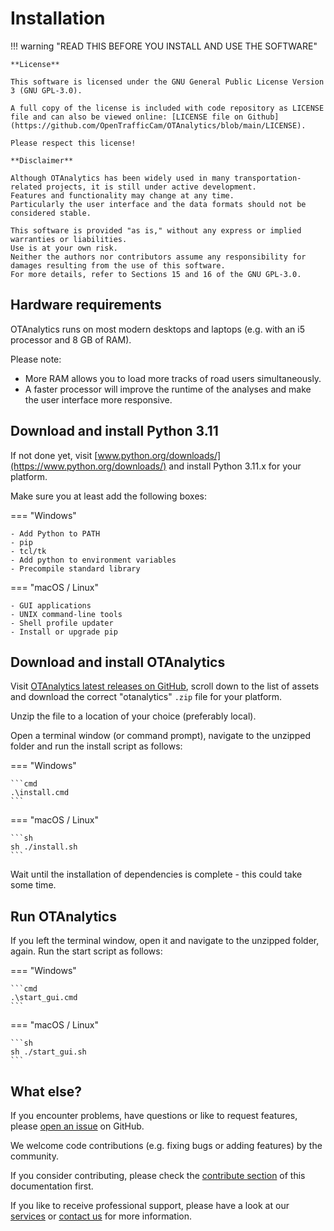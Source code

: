 # Installation

!!! warning "READ THIS BEFORE YOU INSTALL AND USE THE SOFTWARE"

    **License**

    This software is licensed under the GNU General Public License Version 3 (GNU GPL-3.0).

    A full copy of the license is included with code repository as LICENSE file and can also be viewed online: [LICENSE file on Github](https://github.com/OpenTrafficCam/OTAnalytics/blob/main/LICENSE).
    
    Please respect this license!

    **Disclaimer**

    Although OTAnalytics has been widely used in many transportation-related projects, it is still under active development.
    Features and functionality may change at any time.
    Particularly the user interface and the data formats should not be considered stable.

    This software is provided "as is," without any express or implied warranties or liabilities.
    Use is at your own risk.
    Neither the authors nor contributors assume any responsibility for damages resulting from the use of this software.
    For more details, refer to Sections 15 and 16 of the GNU GPL-3.0.

## Hardware requirements

OTAnalytics runs on most modern desktops and laptops (e.g. with an i5 processor and 8 GB of RAM).

Please note:

- More RAM allows you to load more tracks of road users simultaneously.
- A faster processor will improve the runtime of the analyses and make the user interface more responsive.

## Download and install Python 3.11

If not done yet, visit [www.python.org/downloads/](https://www.python.org/downloads/) and install Python 3.11.x for your platform.

Make sure you at least add the following boxes:

=== "Windows"

    - Add Python to PATH
    - pip
    - tcl/tk
    - Add python to environment variables
    - Precompile standard library

=== "macOS / Linux"

    - GUI applications
    - UNIX command-line tools
    - Shell profile updater
    - Install or upgrade pip

## Download and install OTAnalytics

Visit [OTAnalytics latest releases on GitHub][1], scroll down to the list of assets and download the correct "otanalytics" `.zip` file for your platform.

Unzip the file to a location of your choice (preferably local).

Open a terminal window (or command prompt), navigate to the unzipped folder and run the install script as follows:

=== "Windows"

    ```cmd
    .\install.cmd
    ```

=== "macOS / Linux"

    ```sh 
    sh ./install.sh
    ```

Wait until the installation of dependencies is complete - this could take some time.

## Run OTAnalytics

If you left the terminal window, open it and navigate to the unzipped folder, again.
Run the start script as follows:

=== "Windows"

    ```cmd
    .\start_gui.cmd
    ```

=== "macOS / Linux"

    ```sh 
    sh ./start_gui.sh
    ```

## What else?

If you encounter problems, have questions or like to request features, please [open an issue](https://github.com/OpenTrafficCam/OTAnalytics/issues/new) on GitHub.

We welcome code contributions (e.g. fixing bugs or adding features) by the community.

If you consider contributing, please check the [contribute section](https://opentrafficcam.org/contribute/) of this documentation first.

If you like to receive professional support, please have a look at our [services](https://opentrafficcam.org/pricing/) or [contact us](mailto:team@opentrafficcam.org) for more information.

[1]: https://github.com/OpenTrafficCam/OTAnalytics/releases/latest
